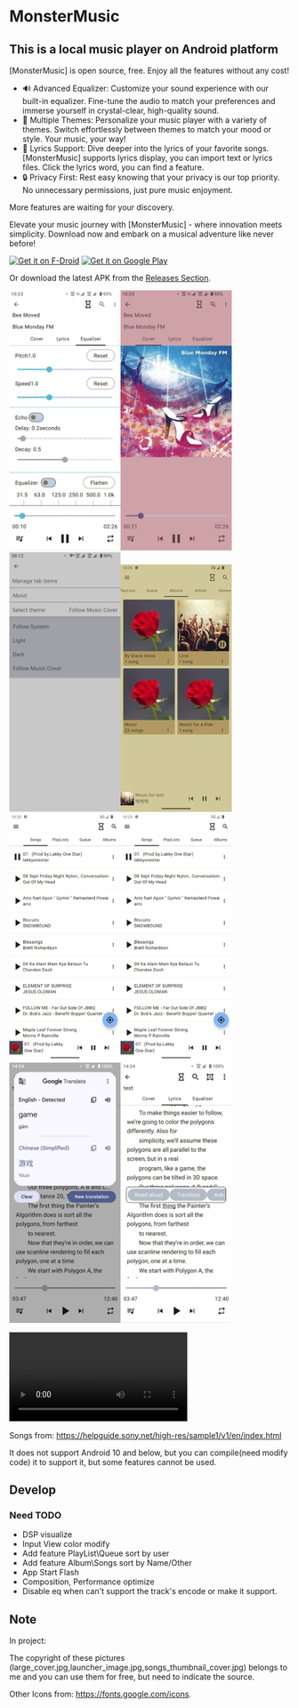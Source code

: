 # MonsterMusic

## This is a local music player on Android platform

[MonsterMusic] is open source, free. Enjoy all the features without any cost!

- 🔊 Advanced Equalizer: Customize your sound experience with our built-in equalizer. Fine-tune the
  audio to match your preferences and immerse yourself in crystal-clear, high-quality sound.
- 🌈 Multiple Themes: Personalize your music player with a variety of themes. Switch effortlessly
  between themes to match your mood or style. Your music, your way!
- 📜 Lyrics Support: Dive deeper into the lyrics of your favorite songs. [MonsterMusic] supports
  lyrics display, you can import text or lyrics files.
  Click the lyrics word, you can find a feature.
- 🔒 Privacy First: Rest easy knowing that your privacy is our top priority. No unnecessary
  permissions, just pure music enjoyment.

More features are waiting for your discovery.

Elevate your music journey with [MonsterMusic] - where innovation meets simplicity. Download now and
embark on a musical adventure like never before!

[<img src="https://fdroid.gitlab.io/artwork/badge/get-it-on.png"
     alt="Get it on F-Droid"
     height="80">](https://f-droid.org/packages/com.ztftrue.music/)
[<img src="https://play.google.com/intl/en_us/badges/images/generic/en-play-badge.png"
     alt="Get it on Google Play"
     height="80">](https://play.google.com/store/apps/details?id=com.ztftrue.music)

Or download the latest APK from the [Releases Section](https://github.com/ZTFtrue/MonsterMusic/releases/latest).

<img alt="equalizer" src="./Picture/equalizer.jpg" width="200px"/><img alt="cover" src="./Picture/cover.jpg" width="200px"/>
<img alt="settings" src="./Picture/settings.jpg" width="200px"/><img alt="albums" src="./Picture/albums.jpg" width="200px"/>
<img alt="songs" src="./Picture/songs.jpg" width="200px"/><img alt="songs" src="./Picture/songs.jpg" width="200px"/>
<img alt="dic" src="./Picture/dic.png" width="200px"/><img alt="lyrics" src="./Picture/lyrics.png" width="200px"/>

<video width="320px" controls>
  <source src="./Picture/MonstrMusicExample.mp4" type="video/mp4">
</video>

Songs from: https://helpguide.sony.net/high-res/sample1/v1/en/index.html

It does not support Android 10 and below, but you can compile(need modify code) it to support it,
but some features cannot be used.

## Develop

### Need TODO

- DSP visualize
- Input View color modify
- Add feature PlayList\Queue sort by user
- Add feature Album\Songs sort by Name/Other
- App Start Flash
- Composition, Performance optimize
- Disable eq when can't support the track's encode or make it support.

## Note

In project:

The copyright of these pictures (large_cover.jpg,launcher_image.jpg,songs_thumbnail_cover.jpg)
belongs to me and you can use them for free, but need to indicate the source.

Other Icons from: <https://fonts.google.com/icons>.
